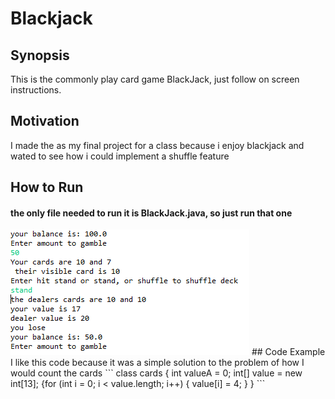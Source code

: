 # Blackjack
## Synopsis
This is the commonly play card game BlackJack, just follow on screen instructions.
## Motivation
I made the as my final project for a class because i enjoy blackjack and wated to see how i could implement a shuffle feature
## How to Run
#### the only file needed to run it is BlackJack.java, so just run that one
<img src="game.PNG" />
## Code Example
I like this code because it was a simple solution to the problem of how I would count the cards
```
class cards {
	int valueA = 0;
	int[] value = new int[13]; 
	{for (int i = 0; i < value.length; i++) { 
		value[i] = 4;
	}
	}
```
